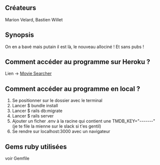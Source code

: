 ## Créateurs

Marion Velard, Bastien Willet

## Synopsis

On en a bavé mais putain il est là, le nouveau allociné ! Et sans pubs !

## Comment accéder au programme sur Heroku ?

Lien -> [Movie Searcher](https://moviesearcherlol.herokuapp.com/)<br />

## Comment accéder au programme en local ?

1. Se positionner sur le dossier avec le terminal
2. Lancer $ bundle install
3. Lancer $ rails db:migrate
4. Lancer $ rails server
5. Ajouter un ficher .env à la racine qui contient une TMDB_KEY="-------" (je te file la mienne sur le slack si t'es gentil)
6. Se rendre sur localhost:3000 avec un navigateur

## Gems ruby utilisées

voir Gemfile
